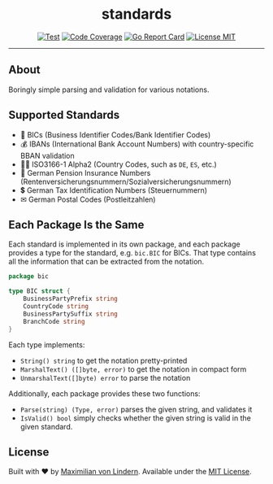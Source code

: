 <div align="center">
<h1>standards</h1>

[![Test](https://github.com/mavolin/standards/actions/workflows/test.yml/badge.svg)](https://github.com/mavolin/standards/actions)
[![Code Coverage](https://codecov.io/gh/mavolin/standards/branch/develop/graph/badge.svg?token=ewFEQGgMES)](https://codecov.io/gh/mavolin/standards)
[![Go Report Card](https://goreportcard.com/badge/github.com/mavolin/standards)](https://goreportcard.com/report/github.com/mavolin/standards)
[![License MIT](https://img.shields.io/github/license/mavolin/standards)](https://github.com/mavolin/standards/blob/develop/LICENSE)
</div>

---

## About

Boringly simple parsing and validation for various notations.

## Supported Standards

* 🏦 BICs (Business Identifier Codes/Bank Identifier Codes)
* 💰 IBANs (International Bank Account Numbers) with country-specific BBAN validation
* 🏴‍☠️ ISO3166-1 Alpha2 (Country Codes, such as `DE`, `ES`, etc.)
* 🧓 German Pension Insurance Numbers (Rentenversicherungsnummern/Sozialversicherungsnummern)
* 💲 German Tax Identification Numbers (Steuernummern)
* ✉ German Postal Codes (Postleitzahlen)

## Each Package Is the Same

Each standard is implemented in its own package, 
and each package provides a type for the standard, e.g. `bic.BIC` for BICs.
That type contains all the information that can be extracted from the notation.

```go
package bic

type BIC struct {
	BusinessPartyPrefix string
	CountryCode string
	BusinessPartySuffix string
	BranchCode string
}
```

Each type implements:

* `String() string` to get the notation pretty-printed
* `MarshalText() ([]byte, error)` to get the notation in compact form
* `UnmarshalText([]byte) error` to parse the notation

Additionally, each package provides these two functions:

* `Parse(string) (Type, error)` parses the given string, and validates it
* `IsValid() bool` simply checks whether the given string is valid in the given standard.

## License

Built with ❤ by [Maximilian von Lindern](https://github.com/mavolin).
Available under the [MIT License](./LICENSE).